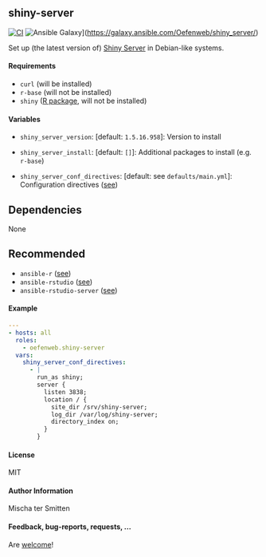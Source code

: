## shiny-server

[![CI](https://github.com/Oefenweb/ansible-shiny-server/workflows/CI/badge.svg)](https://github.com/Oefenweb/ansible-shiny-server/actions?query=workflow%3ACI)
![Ansible Galaxy](http://img.shields.io/badge/ansible--galaxy-shiny--server-blue.svg)](https://galaxy.ansible.com/Oefenweb/shiny_server/)

Set up (the latest version of) [Shiny Server](https://www.rstudio.com/products/shiny/shiny-server/) in Debian-like systems.

#### Requirements

* `curl` (will be installed)
* `r-base` (will not be installed)
* `shiny` ([R package](https://cran.r-project.org/web/packages/shiny/index.html), will not be installed)

#### Variables

* `shiny_server_version`: [default: `1.5.16.958`]: Version to install
* `shiny_server_install`: [default: `[]`]: Additional packages to install (e.g. `r-base`)

* `shiny_server_conf_directives`: [default: see `defaults/main.yml`]: Configuration directives ([see](http://docs.rstudio.com/shiny-server/#default-configuration))

## Dependencies

None

## Recommended

* `ansible-r` ([see](https://github.com/Oefenweb/ansible-r))
* `ansible-rstudio` ([see](https://github.com/Oefenweb/ansible-rstudio))
* `ansible-rstudio-server` ([see](https://github.com/Oefenweb/ansible-rstudio-server))

#### Example

```yaml
---
- hosts: all
  roles:
    - oefenweb.shiny-server
  vars:
    shiny_server_conf_directives:
      - |
        run_as shiny;
        server {
          listen 3838;
          location / {
            site_dir /srv/shiny-server;
            log_dir /var/log/shiny-server;
            directory_index on;
          }
        }

```

#### License

MIT

#### Author Information

Mischa ter Smitten

#### Feedback, bug-reports, requests, ...

Are [welcome](https://github.com/Oefenweb/ansible-shiny-server/issues)!
